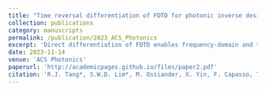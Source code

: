 ```yaml
---
title: "Time reversal differentiation of FDTD for photonic inverse design"
collection: publications
category: manuscripts
permalink: /publication/2023_ACS_Photonics
excerpt: 'Direct differentiation of FDTD enables frequency-domain and time-domain topology optimization'
date: 2023-11-14
venue: 'ACS Photonics'
paperurl: 'http://academicpages.github.io/files/paper2.pdf'
citation: 'R.J. Tang*, S.W.D. Lim*, M. Ossiander, X. Yin, F. Capasso, Time reversal differentiation of FDTD for photonic inverse design, <i>ACS Photonics</i>, 10, 12, 4140-4150, 2023'
---
```


